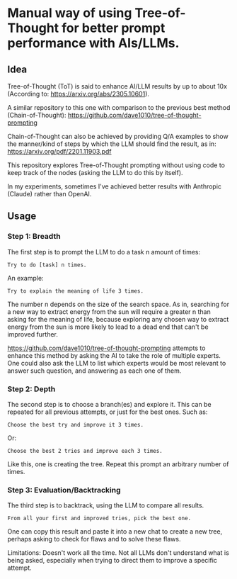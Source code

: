 # Manual way of using Tree-of-Thought for better prompt performance with AIs/LLMs. 

## Idea

Tree-of-Thought (ToT) is said to enhance AI/LLM results by up to about 10x (According to: https://arxiv.org/abs/2305.10601). 

A similar repository to this one with comparison to the previous best method (Chain-of-Thought): https://github.com/dave1010/tree-of-thought-prompting 

Chain-of-Thought can also be achieved by providing Q/A examples to show the manner/kind of steps by which the LLM should find the result, as in: https://arxiv.org/pdf/2201.11903.pdf

This repository explores Tree-of-Thought prompting without using code to keep track of the nodes (asking the LLM to do this by itself).

In my experiments, sometimes I've achieved better results with Anthropic (Claude) rather than OpenAI. 

## Usage

### Step 1: Breadth

The first step is to prompt the LLM to do a task n amount of times:

    Try to do [task] n times.

An example:

    Try to explain the meaning of life 3 times.
    
The number n depends on the size of the search space. As in, searching for a new way to extract energy from the sun will require a greater n than asking for the meaning of life, because exploring any chosen way to extract energy from the sun is more likely to lead to a dead end that can't be improved further. 

https://github.com/dave1010/tree-of-thought-prompting attempts to enhance this method by asking the AI to take the role of multiple experts. One could also ask the LLM to list which experts would be most relevant to answer such question, and answering as each one of them.

### Step 2: Depth

The second step is to choose a branch(es) and explore it. This can be repeated for all previous attempts, or just for the best ones. Such as:

    Choose the best try and improve it 3 times. 
    
Or:

    Choose the best 2 tries and improve each 3 times. 

Like this, one is creating the tree. Repeat this prompt an arbitrary number of times. 

### Step 3: Evaluation/Backtracking

The third step is to backtrack, using the LLM to compare all results. 

    From all your first and improved tries, pick the best one. 
    
One can copy this result and paste it into a new chat to create a new tree, perhaps asking to check for flaws and to solve these flaws. 

Limitations: Doesn't work all the time. Not all LLMs don't understand what is being asked, especially when trying to direct them to improve a specific attempt. 

[//]: # (If this work has benefited you or you wish to contribute to its advance, please consider donating.)
[//]: # (Add describe steps.)
[//]: # (Add reflection and self-criticism.)
[//]: # (Add divide and unite.)
[//]: # (Add stunts.)
[//]: # (Mix chain-of-thought.)
[//]: # (Mix ReAct.)
[//]: # (Add "distinct" to avoid repetitions. Or "Unique".)
[//]: # (Add https://www.youtube.com/watch?v=j320H2LFx-U as reference for similar approach)
[//]: # (https://sharegpt.com/c/L46Tj8q)
